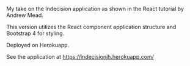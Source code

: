 My take on the Indecision application as shown in the React tutorial by Andrew Mead.

This version utilizes the React component application structure and Bootstrap 4 for styling.

Deployed on Herokuapp.

See the application at https://indecisionjh.herokuapp.com/
